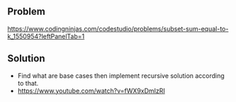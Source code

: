 ## Problem

https://www.codingninjas.com/codestudio/problems/subset-sum-equal-to-k_1550954?leftPanelTab=1

## Solution

- Find what are base cases then implement recursive solution according to that.
- https://www.youtube.com/watch?v=fWX9xDmIzRI

